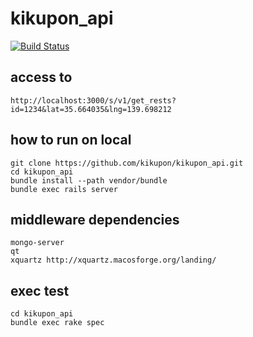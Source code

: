 kikupon_api
===========

[![Build Status](https://travis-ci.org/kyaukyuai/kikupon_api.png?branch=master)](https://travis-ci.org/kyaukyuai/kikupon_api)

## access to

    http://localhost:3000/s/v1/get_rests?id=1234&lat=35.664035&lng=139.698212

## how to run on local

    git clone https://github.com/kikupon/kikupon_api.git  
    cd kikupon_api  
    bundle install --path vendor/bundle  
    bundle exec rails server  

## middleware dependencies

    mongo-server
    qt
    xquartz http://xquartz.macosforge.org/landing/

## exec test

    cd kikupon_api  
    bundle exec rake spec
